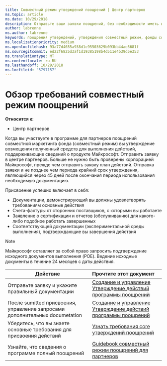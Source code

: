 ```yaml
---
title: Совместный режим утверждений поощрений | Центр партнеров
ms.topic: article
ms.date: 10/29/2018
description: Отправьте ваши заявки поощрений, без необходимости иметь ваше действие план рассмотрели сначала.
author: labrenne
ms.author: labrenne
keywords: поощрения утверждений, утверждения совместный режим, фонды совместный режим
ms.localizationpriority: medium
ms.openlocfilehash: 93a77d4655a938d1c95503629b093bb44ae5681f
ms.sourcegitcommit: ed22f6825d3af1d19385198b4d511e4b39d5e353
ms.translationtype: MT
ms.contentlocale: ru-RU
ms.lasthandoff: 10/29/2018
ms.locfileid: "5797157"
---
```

# <a name="incentives-co-op-claims-overview"></a>Обзор требований совместный режим поощрений

**Относится к:**

- Центр партнеров

Когда вы участвуете в программе для партнеров поощрений совместной маркетинга фонда (совместный режим) вы утверждение возмещения полученный средств для выполнения действий, поддерживающие сведений о продукте Майкрософт. Отправить заявку в центре партнеров. Больше не нужно быть проверены корпорацией Майкрософт, прежде чем отправить заявку план действий. Отправка заявки и не позднее чем периода крайний срок утверждения, являющийся через 45 дней после окончания периода использования необходимую документацию. 

Присвоение успешно включает в себя:

- Документации, демонстрирующий вы должны удовлетворять требованиям основные действия
- Счета-фактуры от сторонних поставщиков, с которыми вы работаете
- Заявление о сертификации и отчетов (обслуживанию) для какого-либо подобное работать завершенных
- Соответствующей документации (экспериментальной среды выполнения), подтверждающие вы завершения действия 

>[!NOTE]
>Майкрософт оставляет за собой право запросить подтверждение исходного документов выполнения (POE). Ведение исходные документы в течение 24 месяцев с даты действия. 

|**Действие**   |**Прочтите этот документ**   |
|-----------------|:--------------------------------------|
|Отправьте заявку и укажите правильный документации|[Создание и управление Утверждение действий программы поощрений](create-incentives-claims.md)|
|После sumitted присвоения, управление запросами дополнительных documetation|[Создание и управление Утверждение действий программы поощрений](create-incentives-claims.md)  |
|Убедитесь, что вы знаете основные требования для присвоения действий|[Узнать требования core утверждений поощрений](core-requirements.md)   |
|Узнайте, что сведения о программе полный поощрений|[Guidebook совместный режим поощрений для партнеров](https://assets.microsoft.com/coop-guidebook.pdf)
                                                                                 
                                   